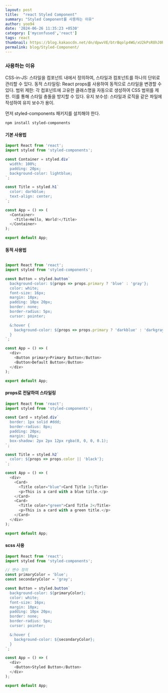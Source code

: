 ```yaml
---
layout: post
title:  "react Styled Component"
summary: "Styled Component를 사용하는 이유"
author: yoo94
date: '2024-06-26 11:35:23 +0530'
category: ['myconfused','react']
tags: react
thumbnail: https://blog.kakaocdn.net/dn/dpwvVE/btrBqolp4WG/xU2kPsR8hJ0Rpx9B1LSoZ1/img.png
permalink: blog/Styled-Component/
---
```

### 사용하는 이유
CSS-in-JS: 스타일을 컴포넌트 내에서 정의하여, 스타일과 컴포넌트를 하나의 단위로 관리할 수 있다.
동적 스타일링: React props를 사용하여 동적으로 스타일을 변경할 수 있다.
범위 제한: 각 컴포넌트에 고유한 클래스명을 자동으로 생성하여 CSS 범위를 제한. 이를 통해 스타일 충돌을 방지할 수 있다.
유지 보수성: 스타일과 로직을 같은 파일에 작성하여 유지 보수가 용이.

먼저 styled-components 패키지를 설치해야 한다.

```
npm install styled-components
```

#### 기본 사용법
```js
import React from 'react';
import styled from 'styled-components';

const Container = styled.div`
  width: 100%;
  padding: 20px;
  background-color: lightblue;
`;

const Title = styled.h1`
  color: darkblue;
  text-align: center;
`;

const App = () => (
  <Container>
    <Title>Hello, World!</Title>
  </Container>
);

export default App;
```
#### 동적 사용법
```js

import React from 'react';
import styled from 'styled-components';

const Button = styled.button`
  background-color: ${props => props.primary ? 'blue' : 'gray'};
  color: white;
  font-size: 16px;
  margin: 10px;
  padding: 10px 20px;
  border: none;
  border-radius: 5px;
  cursor: pointer;

  &:hover {
    background-color: ${props => props.primary ? 'darkblue' : 'darkgray'};
  }
`;

const App = () => (
  <div>
    <Button primary>Primary Button</Button>
    <Button>Default Button</Button>
  </div>
);

export default App;
```
#### props로 전달하여 스타일링

```js
import React from 'react';
import styled from 'styled-components';

const Card = styled.div`
  border: 1px solid #ddd;
  border-radius: 8px;
  padding: 20px;
  margin: 10px;
  box-shadow: 2px 2px 12px rgba(0, 0, 0, 0.1);
`;

const Title = styled.h2`
  color: ${props => props.color || 'black'};
`;

const App = () => (
  <div>
    <Card>
      <Title color="blue">Card Title 1</Title>
      <p>This is a card with a blue title.</p>
    </Card>
    <Card>
      <Title color="green">Card Title 2</Title>
      <p>This is a card with a green title.</p>
    </Card>
  </div>
);

export default App;

```
#### scss 사용

```js
import React from 'react';
import styled from 'styled-components';

// 변수 정의
const primaryColor = 'blue';
const secondaryColor = 'gray';

const Button = styled.button`
  background-color: ${primaryColor};
  color: white;
  font-size: 16px;
  margin: 10px;
  padding: 10px 20px;
  border: none;
  border-radius: 5px;
  cursor: pointer;

  &:hover {
    background-color: ${secondaryColor};
  }
`;

const App = () => (
  <div>
    <Button>Styled Button</Button>
  </div>
);

export default App;

```
